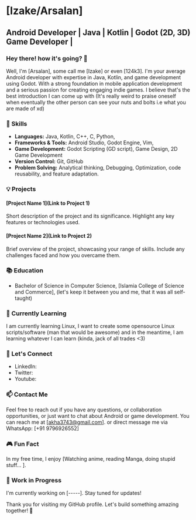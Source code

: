 # [Izake/Arsalan]

## Android Developer | Java | Kotlin | Godot (2D, 3D) Game Developer | 

### Hey there! how it's going? 👋

Well, I'm [Arsalan], some call me [Izake] or even [124k3]. I'm your average Android developer with expertise in Java, Kotlin, and game development using Godot. With a strong foundation in mobile application development and a serious passion for creating engaging indie games.
I believe that's the best introduction I can come up with (It's really weird to praise oneself when eventually the other person can see your nuts and bolts i.e what you are made of xd)

### 🚀 Skills

- **Languages:** Java, Kotlin, C++, C, Python,
- **Frameworks & Tools:** Android Studio, Godot Engine, Vim, 
- **Game Development:** Godot Scripting (GD script), Game Design, 2D Game Development
- **Version Control:** Git, GitHub
- **Problem Solving:** Analytical thinking, Debugging, Optimization, code reusability, and feature adaptation.

### 💡 Projects

#### [Project Name 1](Link to Project 1)
Short description of the project and its significance. Highlight any key features or technologies used.

#### [Project Name 2](Link to Project 2)
Brief overview of the project, showcasing your range of skills. Include any challenges faced and how you overcame them.

### 📚 Education

- Bachelor of Science in Computer Science, [Islamia College of Science and Commerce], (let's keep it between you and me, that it was all self-taught)

### 🌱 Currently Learning
I am currently learning Linux, I want to create some opensource Linux scripts/software (man that would be awesome)
and in the meantime, I am learning whatever I can learn (kinda, jack of all trades <3)

### 🤝 Let's Connect

- LinkedIn: 
- Twitter: 
- Youtube:


### 📫 Contact Me

Feel free to reach out if you have any questions, or collaboration opportunities, or just want to chat about Android or game development. You can reach me at [akha3743@gmail.com]. or direct message me via WhatsApp: [+91 9796926552]

### 🎮 Fun Fact

In my free time, I enjoy [Watching anime, reading Manga, doing stupid stuff... ].

### 🚧 Work in Progress

I'm currently working on [-----]. Stay tuned for updates!

Thank you for visiting my GitHub profile. Let's build something amazing together! 🚀

